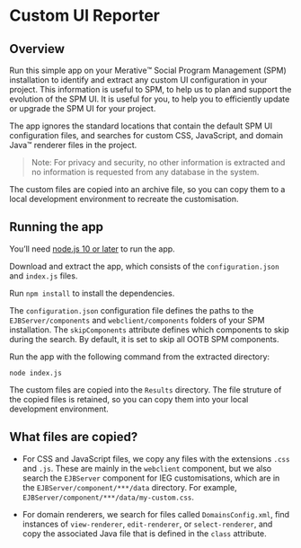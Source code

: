 # Custom UI Reporter

## Overview

Run this simple app on your Merative:tm: Social Program Management (SPM) installation to identify and extract any custom UI configuration in your project. This information is useful to SPM, to help us to plan and support the evolution of the SPM UI. It is useful for you, to help you to efficiently update or upgrade the SPM UI for your project.

The app ignores the standard locations that contain the default SPM UI configuration files, and searches for custom CSS, JavaScript, and domain Java:tm: renderer files in the project.

> Note: For privacy and security, no other information is extracted and no information is requested from any database in the system.

The custom files are copied into an archive file, so you can copy them to a local development environment to recreate the customisation.


## Running the app

You’ll need [node.js 10 or later](https://nodejs.org) to run the app.

Download and extract the app, which consists of the `configuration.json` and `index.js` files.

Run `npm install` to install the dependencies.

The `configuration.json` configuration file defines the paths to the `EJBServer/components` and `webclient/components` folders of your SPM installation. The `skipComponents` attribute defines which components to skip during the search. By default, it is set to skip all OOTB SPM components.

Run the app with the following command from the extracted directory:

```node index.js```

The custom files are copied into the `Results` directory. The file struture of the copied files is retained, so you can copy them into your local development environment.

## What files are copied?

- For CSS and JavaScript files, we copy any files with the extensions `.css` and `.js`. These are mainly in the `webclient` component, but we also search the `EJBServer` component for IEG customisations, which are in the `EJBServer/component/***/data` directory. For example, ` EJBServer/component/***/data/my-custom.css`.

- For domain renderers, we search for files called `DomainsConfig.xml`, find instances of `view-renderer`, `edit-renderer`, or `select-renderer`, and copy the associated Java file that is defined in the `class` attribute.
